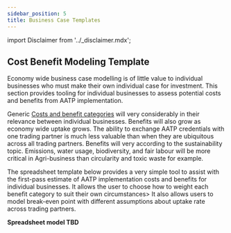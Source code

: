 ```yaml
---
sidebar_position: 5
title: Business Case Templates
---
```


import Disclaimer from '../\_disclaimer.mdx';

<Disclaimer />


## Cost Benefit Modeling Template

Economy wide business case modelling is of little value to individual businesses who must make their own individual case for investment. This section provides tooling for individual businesses to assess potential costs and benefits from AATP implementation.

Generic [Costs and benefit categories](index.md) will very considerably in their relevance between individual businesses. Benefits will also grow as economy wide uptake grows. The ability to exchange AATP credentials with one trading partner is much less valuable than when they are ubiquitous across all trading partners. Benefits will very according to the sustainability topic. Emissions, water usage, biodiversity, and fair labour will be more critical in Agri-business than circularity and toxic waste for example. 

The spreadsheet template below provides a very simple tool to assist with the first-pass estimate of AATP implementation costs and benefits for individual businesses. It allows the user to choose how to weight each benefit category to suit their own circumstances> It also allows users to model break-even point with different assumptions about uptake rate across trading partners.

**Spreadsheet model TBD**





